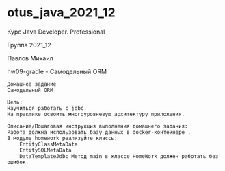 # otus_java_2021_12
Курс Java Developer. Professional

Группа 2021_12

Павлов Михаил

hw09-gradle -
Самодельный ORM

    Домашнее задание
    Самодельный ORM
    
    Цель:
    Научиться работать с jdbc.
    На практике освоить многоуровневую архитектуру приложения.
    
    Описание/Пошаговая инструкция выполнения домашнего задания:
    Работа должна использовать базу данных в docker-контейнере .
    В модуле homework реализуйте классы:
        EntityClassMetaData
        EntitySQLMetaData
        DataTemplateJdbc Метод main в классе HomeWork должен работать без ошибок.